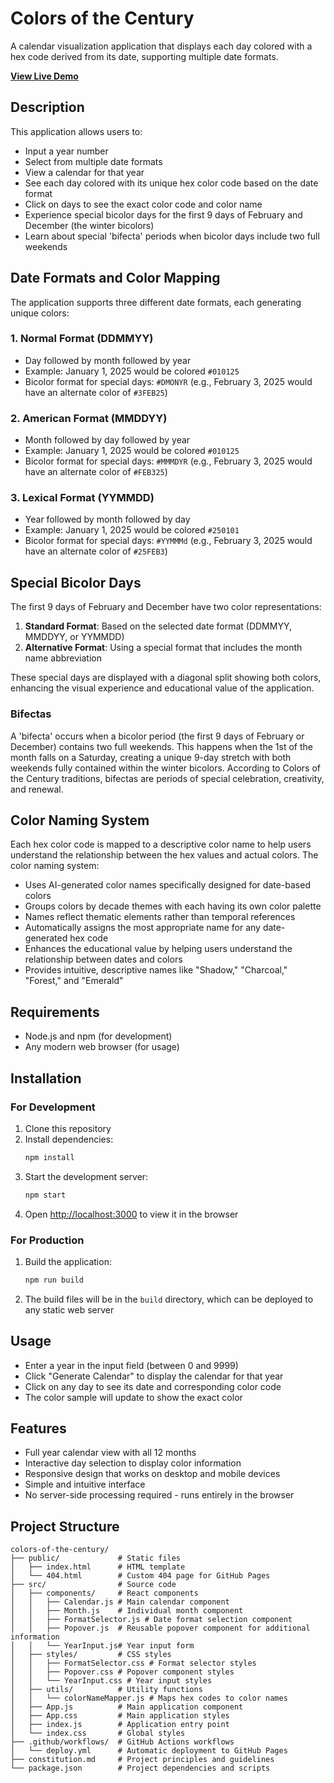 # Colors of the Century

A calendar visualization application that displays each day colored with a hex code derived from its date, supporting multiple date formats.

**[View Live Demo](https://davidyarbrough.github.io/colors-of-the-century)**

## Description

This application allows users to:
- Input a year number
- Select from multiple date formats
- View a calendar for that year
- See each day colored with its unique hex color code based on the date format
- Click on days to see the exact color code and color name
- Experience special bicolor days for the first 9 days of February and December (the winter bicolors)
- Learn about special 'bifecta' periods when bicolor days include two full weekends

## Date Formats and Color Mapping

The application supports three different date formats, each generating unique colors:

### 1. Normal Format (DDMMYY)
- Day followed by month followed by year
- Example: January 1, 2025 would be colored `#010125`
- Bicolor format for special days: `#DMONYR` (e.g., February 3, 2025 would have an alternate color of `#3FEB25`)

### 2. American Format (MMDDYY)
- Month followed by day followed by year
- Example: January 1, 2025 would be colored `#010125`
- Bicolor format for special days: `#MMMDYR` (e.g., February 3, 2025 would have an alternate color of `#FEB325`)

### 3. Lexical Format (YYMMDD)
- Year followed by month followed by day
- Example: January 1, 2025 would be colored `#250101`
- Bicolor format for special days: `#YYMMMd` (e.g., February 3, 2025 would have an alternate color of `#25FEB3`)

## Special Bicolor Days

The first 9 days of February and December have two color representations:

1. **Standard Format**: Based on the selected date format (DDMMYY, MMDDYY, or YYMMDD)
2. **Alternative Format**: Using a special format that includes the month name abbreviation

These special days are displayed with a diagonal split showing both colors, enhancing the visual experience and educational value of the application.

### Bifectas

A 'bifecta' occurs when a bicolor period (the first 9 days of February or December) contains two full weekends. This happens when the 1st of the month falls on a Saturday, creating a unique 9-day stretch with both weekends fully contained within the winter bicolors. According to Colors of the Century traditions, bifectas are periods of special celebration, creativity, and renewal.

## Color Naming System

Each hex color code is mapped to a descriptive color name to help users understand the relationship between the hex values and actual colors. The color naming system:

- Uses AI-generated color names specifically designed for date-based colors
- Groups colors by decade themes with each having its own color palette
- Names reflect thematic elements rather than temporal references
- Automatically assigns the most appropriate name for any date-generated hex code
- Enhances the educational value by helping users understand the relationship between dates and colors
- Provides intuitive, descriptive names like "Shadow," "Charcoal," "Forest," and "Emerald"

## Requirements

- Node.js and npm (for development)
- Any modern web browser (for usage)

## Installation

### For Development

1. Clone this repository
2. Install dependencies:
   ```bash
   npm install
   ```
3. Start the development server:
   ```bash
   npm start
   ```
4. Open [http://localhost:3000](http://localhost:3000) to view it in the browser

### For Production

1. Build the application:
   ```bash
   npm run build
   ```
2. The build files will be in the `build` directory, which can be deployed to any static web server

## Usage

- Enter a year in the input field (between 0 and 9999)
- Click "Generate Calendar" to display the calendar for that year
- Click on any day to see its date and corresponding color code
- The color sample will update to show the exact color

## Features

- Full year calendar view with all 12 months
- Interactive day selection to display color information
- Responsive design that works on desktop and mobile devices
- Simple and intuitive interface
- No server-side processing required - runs entirely in the browser

## Project Structure

```
colors-of-the-century/
├── public/             # Static files
│   ├── index.html      # HTML template
│   └── 404.html        # Custom 404 page for GitHub Pages
├── src/                # Source code
│   ├── components/     # React components
│   │   ├── Calendar.js # Main calendar component
│   │   ├── Month.js    # Individual month component
│   │   ├── FormatSelector.js # Date format selection component
│   │   ├── Popover.js  # Reusable popover component for additional information
│   │   └── YearInput.js# Year input form
│   ├── styles/         # CSS styles
│   │   ├── FormatSelector.css # Format selector styles
│   │   ├── Popover.css # Popover component styles
│   │   └── YearInput.css # Year input styles
│   ├── utils/          # Utility functions
│   │   └── colorNameMapper.js # Maps hex codes to color names
│   ├── App.js          # Main application component
│   ├── App.css         # Main application styles
│   ├── index.js        # Application entry point
│   └── index.css       # Global styles
├── .github/workflows/  # GitHub Actions workflows
│   └── deploy.yml      # Automatic deployment to GitHub Pages
├── constitution.md     # Project principles and guidelines
└── package.json        # Project dependencies and scripts
```
